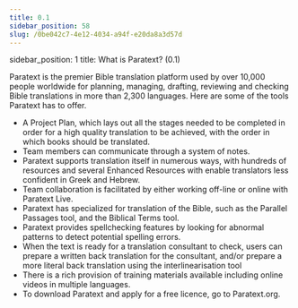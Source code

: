 ```yaml
---
title: 0.1
sidebar_position: 58
slug: /0be042c7-4e12-4034-a94f-e20da8a3d57d
---
```




sidebar_position: 1
title: What is Paratext? (0.1)


Paratext is the premier Bible translation platform used by over 10,000 people worldwide for planning, managing, drafting, reviewing and checking Bible translations in more than 2,300 languages. Here are some of the tools Paratext has to offer.

- A Project Plan, which lays out all the stages needed to be completed in order for a high quality translation to be achieved, with the order in which books should be translated.
- Team members can communicate through a system of notes.
- Paratext supports translation itself in numerous ways, with hundreds of resources and several Enhanced Resources with enable translators less confident in Greek and Hebrew.
- Team collaboration is facilitated by either working off-line or online with Paratext Live.
- Paratext has specialized for translation of the Bible, such as the Parallel Passages tool, and the Biblical Terms tool.
- Paratext provides spellchecking features by looking for abnormal patterns to detect potential spelling errors.
- When the text is ready for a translation consultant to check, users can prepare a written back translation for the consultant, and/or prepare a more literal back translation using the interlinearisation tool
- There is a rich provision of training materials available including online videos in multiple languages.
- To download Paratext and apply for a free licence, go to Paratext.org.
